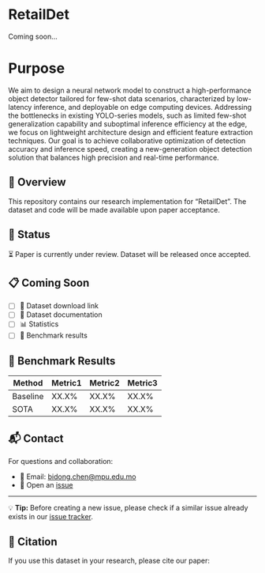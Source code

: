 # RetailDet
Coming soon...
# Purpose
We aim to design a neural network model to construct a high-performance object detector tailored for few-shot data scenarios, characterized by low-latency inference, and deployable on edge computing devices. Addressing the bottlenecks in existing YOLO-series models, such as limited few-shot generalization capability and suboptimal inference efficiency at the edge, we focus on lightweight architecture design and efficient feature extraction techniques. Our goal is to achieve collaborative optimization of detection accuracy and inference speed, creating a new-generation object detection solution that balances high precision and real-time performance.

## 📖 Overview
This repository contains our research implementation for “RetailDet”. 
The dataset and code will be made available upon paper acceptance.

## 🔄 Status
⏳ Paper is currently under review. Dataset will be released once accepted.

## 📋 Coming Soon
- [ ] 💾 Dataset download link
- [ ] 📝 Dataset documentation
- [ ] 📊 Statistics
- [ ] 📌 Benchmark results

## 🎯 Benchmark Results
| Method | Metric1 | Metric2 | Metric3 |
|--------|---------|---------|---------|
| Baseline| XX.X%   | XX.X%   | XX.X%   |
| SOTA    | XX.X%   | XX.X%   | XX.X%   |

## 📬 Contact
For questions and collaboration:
- 📮 Email: bidong.chen@mpu.edu.mo
- 🔧 Open an [issue](../../issues/new)
---
💡 **Tip:** Before creating a new issue, please check if a similar issue already exists in our [issue tracker](../../issues).

## 📝 Citation
If you use this dataset in your research, please cite our paper:
```bibtex


